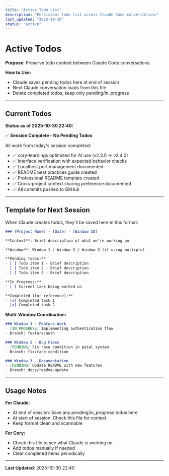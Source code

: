 ```yaml
---
title: "Active Todo List"
description: "Persistent todo list across Claude Code conversations"
last_updated: "2025-10-30"
status: "active"
---
```


# Active Todos

**Purpose**: Preserve todo context between Claude Code conversations

**How to Use:**
- Claude saves pending todos here at end of session
- Next Claude conversation loads from this file
- Delete completed todos, keep only pending/in_progress

---

## Current Todos

**Status as of 2025-10-30 22:40:**

✅ **Session Complete - No Pending Todos**

All work from today's session completed:
- ✅ cory-learnings optimized for AI use (v2.3.0 → v2.4.0)
- ✅ Interface verification with expected behavior checks
- ✅ Localhost port management documented
- ✅ README best practices guide created
- ✅ Professional README template created
- ✅ Cross-project context sharing preference documented
- ✅ All commits pushed to GitHub

---

## Template for Next Session

When Claude creates todos, they'll be saved here in this format:

```markdown
### [Project Name] - [Date] - [Window ID]

**Context**: Brief description of what we're working on

**Window**: Window 1 / Window 2 / Window 3 (if using multiple)

**Pending Todos:**
- [ ] Todo item 1 - Brief description
- [ ] Todo item 2 - Brief description
- [ ] Todo item 3 - Brief description

**In Progress:**
- [ ] Current task being worked on

**Completed (for reference):**
- [x] Completed task 1
- [x] Completed task 2
```

**Multi-Window Coordination:**
```markdown
### Window 1 - Feature Work
- [IN PROGRESS] Implementing authentication flow
- Branch: feature/auth

### Window 2 - Bug Fixes
- [PENDING] Fix race condition in petal system
- Branch: fix/race-condition

### Window 3 - Documentation
- [PENDING] Update README with new features
- Branch: docs/readme-update
```

---

## Usage Notes

**For Claude:**
- At end of session: Save any pending/in_progress todos here
- At start of session: Check this file for context
- Keep format clean and scannable

**For Cory:**
- Check this file to see what Claude is working on
- Add todos manually if needed
- Clear completed items periodically

---

**Last Updated**: 2025-10-30 22:40
